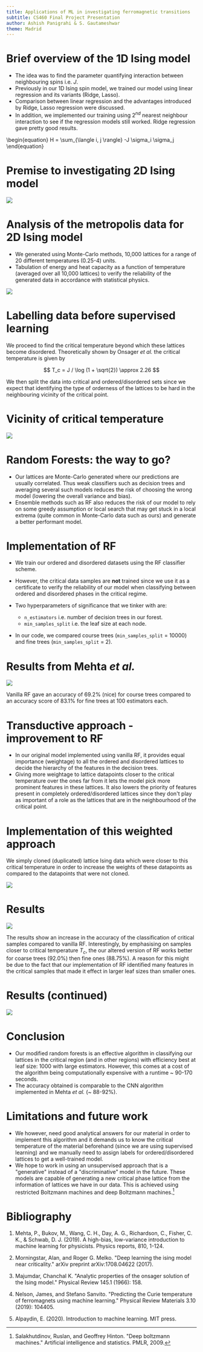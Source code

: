 ```yaml
---
title: Applications of ML in investigating ferromagnetic transitions
subtitle: CS460 Final Project Presentation
author: Ashish Panigrahi & S. Gautameshwar
theme: Madrid
---
```


# Brief overview of the 1D Ising model

- The idea was to find the parameter quantifying interaction between neighbouring spins i.e. $J$.
- Previously in our 1D Ising spin model, we trained our model using linear regression and its variants (Ridge, Lasso).
- Comparison between linear regression and the advantages introduced by Ridge, Lasso regression were discussed.
- In addition, we implemented our training using 2$^{nd}$ nearest neighbour interaction to see if the regression models still worked. Ridge regression gave pretty good results.

\begin{equation}
    H = \sum_{\langle i, j \rangle} -J \sigma_i \sigma_j
\end{equation}

# Premise to investigating 2D Ising model

![](phase-types.png)

# Analysis of the metropolis data for 2D Ising model

- We generated using Monte-Carlo methods, 10,000 lattices for a range of 20 different temperatures (0.25-4) units.
- Tabulation of energy and heat capacity as a function of temperature (averaged over all 10,000 lattices) to verify the reliability of the generated data in accordance with statistical physics.

![](energy-capacity.png)

# Labelling data before supervised learning

We proceed to find the critical temperature beyond which these lattices become disordered. Theoretically shown by Onsager _et al._ the critical temperature is given by

$$
T_c = J / \log (1 + \sqrt{2}) \approx 2.26
$$

We then split the data into critical and ordered/disordered sets since we expect that identifying the type of orderness of the lattices to be hard in the neighbouring vicinity of the critical point.

# Vicinity of critical temperature

![](critical-region.png)

# Random Forests: the way to go?

- Our lattices are Monte-Carlo generated where our predictions are usually correlated. Thus weak classifiers such as decision trees and averaging several such models reduces the risk of choosing the wrong model (lowering the overall variance and bias).
- Ensemble methods such as RF also reduces the risk of our model to rely on some greedy assumption or local search that may get stuck in a local extrema (quite common in Monte-Carlo data such as ours) and generate a better performant model.

# Implementation of RF

- We train our ordered and disordered datasets using the RF classifier scheme.
- However, the critical data samples are **not** trained since we use it as a certificate to verify the reliability of our model when classifying between ordered and disordered phases in the critical regime.
- Two hyperparameters of significance that we tinker with are:
    - `n_estimators` i.e. number of decision trees in our forest.
    - `min_samples_split` i.e. the leaf size at each node.

- In our code, we compared course trees (`min_samples_split` = 10000) and fine trees (`min_samples_split` = 2).

# Results from Mehta _et al._

![](mehta.png)

Vanilla RF gave an accuracy of 69.2% (nice) for course trees compared to an accuracy score of 83.1% for fine trees at 100 estimators each.

# Transductive approach - improvement to RF

- In our original model implemented using vanilla RF, it provides equal importance (weightage) to all the ordered and disordered lattices to decide the hierarchy of the features in the decision trees.
- Giving more weightage to lattice datapoints closer to the critical temperature over the ones far from it lets the model pick more prominent features in these lattices. It also lowers the priority of features present in completely ordered/disordered lattices since they don't play as important of a role as the lattices that are in the neighbourhood of the critical point.

# Implementation of this weighted approach

We simply cloned (duplicated) lattice Ising data which were closer to this critical temperature in order to increase the weights of these datapoints as compared to the datapoints that were not cloned.

![](region.png)

# Results

![](ttscore.png)

The results show an increase in the accuracy of the classification of critical samples compared to vanilla RF. Interestingly, by emphasising on samples closer to critical temperature $T_c$, the our altered version of RF works better for coarse trees (92.0%) then fine ones (88.75%). A reason for this might be due to the fact that our implementation of RF identified many features in the critical samples that made it effect in larger leaf sizes than smaller ones.

# Results (continued)

![](critical-score.png)

# Conclusion

- Our modified random forests is an effective algorithm in classifying our lattices in the critical region (and in other regions) with efficiency best at leaf size: 1000 with large estimators. However, this comes at a cost of the algorithm being computationally expensive with a runtime ~ 90-170 seconds.
- The accuracy obtained is comparable to the CNN algorithm implemented in Mehta _et al._ (~ 88-92%).

# Limitations and future work

- We however, need good analytical answers for our material in order to implement this algorithm and it demands us to know the critical temperature of the material beforehand (since we are using supervised learning) and we manually need to assign labels for ordered/disordered lattices to get a well-trained model.
- We hope to work in using an unsupervised approach that is a "generative" instead of a "discriminative" model in the future. These models are capable of generating a new critical phase lattice from the information of lattices we have in our data. This is achieved using restricted Boltzmann machines and deep Boltzmann machines.[^1]

[^1]: Salakhutdinov, Ruslan, and Geoffrey Hinton. "Deep boltzmann machines." Artificial intelligence and statistics. PMLR, 2009.

# Bibliography

1. Mehta, P., Bukov, M., Wang, C. H., Day, A. G., Richardson, C., Fisher, C. K., & Schwab, D. J. (2019). A high-bias, low-variance introduction to machine learning for physicists. Physics reports, 810, 1-124.

2. Morningstar, Alan, and Roger G. Melko. "Deep learning the ising model near criticality." arXiv preprint arXiv:1708.04622 (2017).

2. Majumdar, Chanchal K. "Analytic properties of the onsager solution of the Ising model." Physical Review 145.1 (1966): 158.

3. Nelson, James, and Stefano Sanvito. "Predicting the Curie temperature of ferromagnets using machine learning." Physical Review Materials 3.10 (2019): 104405.

4. Alpaydin, E. (2020). Introduction to machine learning. MIT press.
